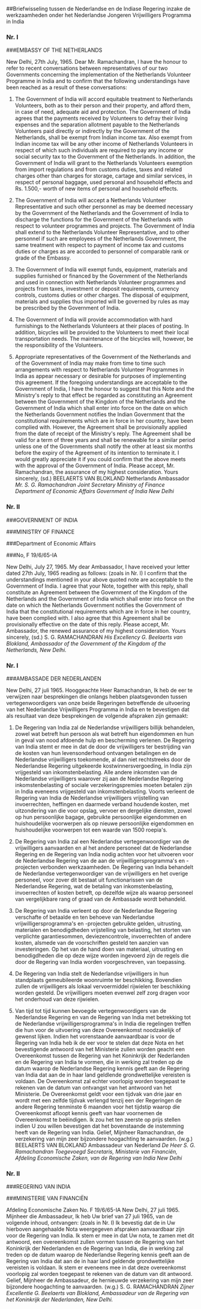 <meta http-equiv='Content-Type' content='text/html; charset=utf-8' />

##Briefwisseling tussen de Nederlandse en de Indiase Regering inzake de werkzaamheden onder het Nederlandse Jongeren Vrijwilligers Programma in India

### Nr.  I  

###EMBASSY OF THE NETHERLANDS

New Delhi, 27th July, 1965. Dear Mr. Ramachandran, I have the honour to refer to recent conversations between representatives of our two Governments concerning the implementation of the Netherlands Volunteer Programme in India and to confirm that the following understandings have been reached as a result of these conversations: 

1. The Government of India will accord equitable treatment to Netherlands Volunteers, both as to their person and their property, and afford them, in case of need, adequate aid and protection. The Government of India agrees that the payments received by Volunteers to defray their living expenses and the separation allotment payable to the Netherlands Volunteers paid directly or indirectly by the Government of the Netherlands, shall be exempt from Indian income tax. Also exempt from Indian income tax will be any other income of Netherlands Volunteers in respect of which such individuals are required to pay any income or social security tax to the Government of the Netherlands. In addition, the Government of India will grant to the Netherlands Volunteers exemption from import regulations and from customs duties, taxes and related charges other than charges for storage, cartage and similar services, in respect of personal baggage, used personal and household effects and Rs. 1.500,- worth of new items of personal and household effects.  

2. The Government of India will accept a Netherlands Volunteer Representative and such other personnel as may be deemed necessary by the Government of the Netherlands and the Government of India to discharge the functions for the Government of the Netherlands with respect to volunteer programmes and projects. The Government of India shall extend to the Netherlands Volunteer Representative, and to other personnel if such are employees of the Netherlands Government, the same treatment with respect to payment of income tax and customs duties or charges as are accorded to personnel of comparable rank or grade of the Embassy.  

3. The Government of India will exempt funds, equipment, materials and supplies furnished or financed by the Government of the Netherlands and used in connection with Netherlands Volunteer programmes and projects from taxes, investment or deposit requirements, currency controls, customs duties or other charges. The disposal of equipment, materials and supplies thus imported will be governed by rules as may be prescribed by the Government of India.  

4. The Government of India will provide accommodation with hard furnishings to the Netherlands Volunteers at their places of posting. In addition, bicycles will be provided to the Volunteers to meet their local transportation needs. The maintenance of the bicycles will, however, be the responsibility of the Volunteers.  

5. Appropriate representatives of the Government of the Netherlands and of the Government of India may make from time to time such arrangements with respect to Netherlands Volunteer Programmes in India as appear necessary or desirable for purposes of implementing this agreement.   If the foregoing understandings are acceptable to the Government of India, I have the honour to suggest that this Note and the Ministry's reply to that effect be regarded as constituting an Agreement between the Government of the Kingdom of the Netherlands and the Government of India which shall enter into force on the date on which the Netherlands Government notifies the Indian Government that the constitutional requirements which are in force in her country, have been complied with. However, the Agreement shall be provisionally applied from the date of receipt of the Ministry's reply. The Agreement shall be valid for a term of three years and shall be renewable for a similar period unless one of the Governments shall notify the other at least six months before the expiry of the Agreement of its intention to terminate it. I would greatly appreciate it if you could confirm that the above meets with the approval of the Government of India. Please accept, Mr. Ramachandran, the assurance of my highest consideration. Yours sincerely, (sd.) BEELAERTS VAN BLOKLAND Netherlands Ambassador  *Mr. S. G. Ramachandran*   *Joint Secretary*   *Ministry of Finance*   *Department of Economic Affairs*   *Government of India*   *New Delhi*    

### Nr.  II  

###GOVERNMENT OF INDIA

###MINISTRY OF FINANCE

###Department of Economic Affairs

###No, F 19/6/65-IA

New Delhi, July 27, 1965. My dear Ambassador, I have received your letter dated 27th July, 1965 reading as follows:  (zoals in Nr. I)  I confirm that the understandings mentioned in your above quoted note are acceptable to the Government of India. I agree that your Note, together with this reply, shall constitute an Agreement between the Government of the Kingdom of the Netherlands and the Government of India which shall enter into force on the date on which the Netherlands Government notifies the Government of India that the constitutional requirements which are in force in her country, have been complied with. I also agree that this Agreement shall be provisionally effective on the date of this reply. Please accept, Mr. Ambassador, the renewed assurance of my highest consideration. Yours sincerely, (sd.) S. G. RAMACHANDRAN  *His Excellency G. Beelaerts van Blokland,*   *Ambassador of the Government of the Kingdom*   *of the Netherlands,*   *New Delhi.*    

### Nr.  I  

###AMBASSADE DER NEDERLANDEN

New Delhi, 27 juli 1965. Hooggeachte Heer Ramachandran, Ik heb de eer te verwijzen naar besprekingen die onlangs hebben plaatsgevonden tussen vertegenwoordigers van onze beide Regeringen betreffende de uitvoering van het Nederlandse Vrijwilligers Programma in India en te bevestigen dat als resultaat van deze besprekingen de volgende afspraken zijn gemaakt: 

1. De Regering van India zal de Nederlandse vrijwilligers billijk behandelen, zowel wat betreft hun persoon als wat betreft hun eigendommen en hun in geval van nood afdoende hulp en bescherming verlenen. De Regering van India stemt er mee in dat de door de vrijwilligers ter bestrijding van de kosten van hun levensonderhoud ontvangen betalingen en de Nederlandse vrijwilligers toekomende, al dan niet rechtstreeks door de Nederlandse Regering uitgekeerde kostwinnersvergoeding, in India zijn vrijgesteld van inkomstenbelasting. Alle andere inkomsten van de Nederlandse vrijwilligers waarover zij aan de Nederlandse Regering inkomstenbelasting of sociale verzekeringspremies moeten betalen zijn in India eveneens vrijgesteld van inkomstenbelasting. Voorts verleent de Regering van India de Nederlandse vrijwilligers vrijstelling van invoerrechten, heffingen en daarmede verband houdende kosten, met uitzondering van die voor opslag, vervoer en dergelijke diensten, zowel op hun persoonlijke bagage, gebruikte persoonlijke eigendommen en huishoudelijke voorwerpen als op nieuwe persoonlijke eigendommen en huishoudelijke voorwerpen tot een waarde van 1500 roepia's.  

2. De Regering van India zal een Nederlandse vertegenwoordiger van de vrijwilligers aanvaarden en al het andere personeel dat de Nederlandse Regering en de Regering van India nodig achten voor het uitvoeren voor de Nederlandse Regering van de aan de vrijwilligersprogramma's en -projecten verbonden werkzaamheden. De Regering van India behandelt de Nederlandse vertegenwoordiger van de vrijwilligers en het overige personeel, voor zover dit bestaat uit functionarissen van de Nederlandse Regering, wat de betaling van inkomstenbelasting, invoerrechten of kosten betreft, op dezelfde wijze als waarop personeel van vergelijkbare rang of graad van de Ambassade wordt behandeld.  

3. De Regering van India verleent op door de Nederlandse Regering verschafte of betaalde en ten behoeve van Nederlandse vrijwilligersprogramma's en -projecten gebruikte gelden, uitrusting, materialen en benodigdheden vrijstelling van belasting, het storten van verplichte garantiesommen, deviezencontrole, invoerrechten of andere kosten, alsmede van de voorschriften gesteld ten aanzien van investeringen. Op het van de hand doen van materiaal, uitrusting en benodigdheden die op deze wijze worden ingevoerd zijn de regels die door de Regering van India worden voorgeschreven, van toepassing.  

4. De Regering van India stelt de Nederlandse vrijwilligers in hun standplaats gemeubileerde woonruimte ter beschikking. Bovendien zullen de vrijwilligers als lokaal vervoermiddel rijwielen ter beschikking worden gesteld. De vrijwilligers moeten evenwel zelf zorg dragen voor het onderhoud van deze rijwielen.  

5. Van tijd tot tijd kunnen bevoegde vertegenwoordigers van de Nederlandse Regering en van de Regering van India met betrekking tot de Nederlandse vrijwilligersprogramma's in India die regelingen treffen die hun voor de uitvoering van deze Overeenkomst noodzakelijk of gewenst lijken.   Indien het vorenstaande aanvaardbaar is voor de Regering van India heb ik de eer voor te stelen dat deze Nota en het bevestigende antwoord van het Ministerie zullen worden geacht een Overeenkomst tussen de Regering van het Koninkrijk der Nederlanden en de Regering van India te vormen, die in werking zal treden op de datum waarop de Nederlandse Regering kennis geeft aan de Regering van India dat aan de in haar land geldlende grondwettelijke vereisten is voldaan. De Overeenkomst zal echter voorlopig worden toegepast te rekenen van de datum van ontvangst van het antwoord van het Ministerie. De Overeenkomst geldt voor een tijdvak van drie jaar en wordt met een zelfde tijdvak verlengd tenzij een der Regeringen de andere Regering tenminste 6 maanden voor het tijdstip waarop die Overeenkomst afloopt kennis geeft van haar voornemen de Overeenkomst te beëindigen. Ik zou het ten zeerste op prijs stellen indien U zou willen bevestigen dat het bovenstaande de instemming heeft van de Regering van India. Gelief, Mijnheer Ramachandran, de verzekering van mijn zeer bijzondere hoogachting te aanvaarden. (w.g.) BEELAERTS VAN BLOKLAND Ambassadeur van Nederland  *De Heer S. G. Ramachandran*   *Toegevoegd Secretaris,*   *Ministerie van Financiën,*   *Afdeling Economische Zaken,*   *van de Regering van India*   *New Delhi*    

### Nr.  II  

###REGERING VAN INDIA

###MINISTERIE VAN FINANCIËN

Afdeling Economische Zaken No. F 19/6/65-IA New Delhi, 27 juli 1965. Mijnheer die Ambassadeur, Ik heb Uw brief van 27 juli 1965, van de volgende inhoud, ontvangen:  (zoals in Nr. I)  Ik bevestig dat de in Uw hierboven aangehaalde Nota weergegeven afspraken aanvaardbaar zijn voor de Regering van India. Ik stem er mee in dat Uw nota, te zamen met dit antwoord, een overeenkomst zullen vormen tussen de Regering van het Koninkrijk der Nederlanden en de Regering van India, die in werking zal treden op de datum waarop de Nederlandse Regering kennis geeft aan de Regering van India dat aan de in haar land geldende grondwettelijke vereisten is voldaan. Ik stem er eveneens mee in dat deze overeenkomst voorlopig zal worden toegepast te rekenen van de datum van dit antwoord. Gelief, Mijnheer de Ambassadeur, de hernieuwde verzekering van mijn zeer bijzondere hoogachting te aanvaarden. (w.g.) S. G. RAMACHANDRAN  *Zijner Excellentie G. Beelaerts van Blokland,*   *Ambassadeur van de*   *Regering van het Koninkrijk der Nederlanden,*   *New Delhi.*    
